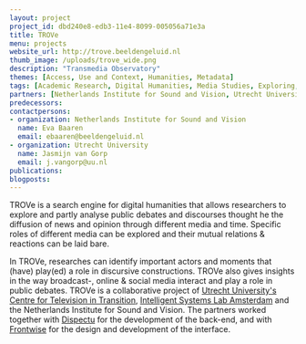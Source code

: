 ```yaml
---
layout: project
project_id: dbd240e8-edb3-11e4-8099-005056a71e3a
title: TROVe
menu: projects
website_url: http://trove.beeldengeluid.nl
thumb_image: /uploads/trove_wide.png
description: "Transmedia Observatory"
themes: [Access, Use and Context, Humanities, Metadata]
tags: [Academic Research, Digital Humanities, Media Studies, Exploring, Analysis, CLARIAH, Content Enrichments, Public Debates]
partners: [Netherlands Institute for Sound and Vision, Utrecht University, University of Amsterdam, Dispectu, Frontwise]
predecessors: 
contactpersons: 
- organization: Netherlands Institute for Sound and Vision
  name: Eva Baaren
  email: ebaaren@beeldengeluid.nl
- organization: Utrecht University
  name: Jasmijn van Gorp
  email: j.vangorp@uu.nl
publications: 
blogposts: 
---
```


TROVe is a search engine for digital humanities that allows researchers to explore and partly analyse public debates and discourses thought he the diffusion of news and opinion through different media and time. Specific roles of different media can be explored and their mutual relations & reactions can be laid bare.

In TROVe, researches can identify important actors and moments that (have) play(ed) a role in discursive constructions. TROVe also gives insights in the way broadcast-, online & social media interact and play a role in public debates. TROVe is a collaborative project of [Utrecht University's Centre for Television in Transition](https://tvintransition.wordpress.com), [Intelligent Systems Lab Amsterdam](http://isla.science.uva.nl) and the Netherlands Institute for Sound and Vision. The partners worked together with [Dispectu](http://dispectu.com) for the development of the back-end, and with [Frontwise](https://www.frontwise.com) for the design and development of the interface.
